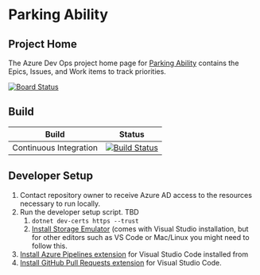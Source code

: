 # Parking Ability

## Project Home

The Azure Dev Ops project home page for [Parking Ability](https://dev.azure.com/ParkingAbility/) contains the Epics, Issues, and Work items to track priorities.

[![Board Status](https://dev.azure.com/ParkingAbility/cdf98ffd-21bb-4e10-94a2-046fbaf7bfaa/540dcafa-d6d6-40a2-bac3-78c826e510bd/_apis/work/boardbadge/63027c32-2e59-4591-86e4-148f1c08abac?columnOptions=1)](https://dev.azure.com/ParkingAbility/cdf98ffd-21bb-4e10-94a2-046fbaf7bfaa/_boards/board/t/540dcafa-d6d6-40a2-bac3-78c826e510bd/Microsoft.EpicCategory/)

## Build

|Build|Status|
|---|---|
|Continuous Integration|[![Build Status](https://dev.azure.com/ParkingAbility/Parking%20Ability/_apis/build/status/Parking%20Ability%20CI?branchName=master)](https://dev.azure.com/ParkingAbility/Parking%20Ability/_build/latest?definitionId=4&branchName=master)|

## Developer Setup

1. Contact repository owner to receive Azure AD access to the resources necessary to run locally.
2. Run the developer setup script. TBD
   1. `dotnet dev-certs https --trust`
   2. [Install Storage Emulator](https://docs.microsoft.com/azure/storage/common/storage-use-emulator) (comes with Visual Studio installation, but for other editors such as VS Code or Mac/Linux you might need to follow this.
3. [Install Azure Pipelines extension](https://marketplace.visualstudio.com/items?itemName=ms-azure-devops.azure-pipelines) for Visual Studio Code installed from
4. [Install GitHub Pull Requests extension](https://marketplace.visualstudio.com/items?itemName=GitHub.vscode-pull-request-github) for Visual Studio Code.
